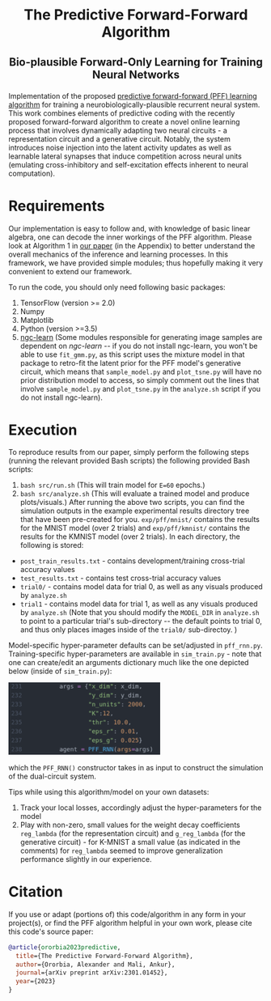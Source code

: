 # <p align="center">The Predictive Forward-Forward Algorithm</p>
## <p align="center">Bio-plausible Forward-Only Learning for Training Neural Networks</p>
Implementation of the proposed <a href="https://arxiv.org/abs/2301.01452">predictive forward-forward (PFF) learning algorithm</a> for training a neurobiologically-plausible recurrent neural system. This work combines elements of predictive coding with the recently proposed forward-forward algorithm to create a novel online learning process that involves dynamically adapting two neural circuits - a representation circuit and a generative circuit. Notably, the system introduces noise injection into the latent activity updates as well as learnable lateral  synapses that induce competition across neural units (emulating cross-inhibitory and self-excitation
effects inherent to neural computation).

# Requirements
Our implementation is easy to follow and, with knowledge of basic linear algebra, one can decode the inner workings of the PFF algorithm. Please look at Algorithm 1 in <a href="https://arxiv.org/abs/2301.01452">our paper</a> (in the Appendix) to better understand the overall mechanics of the inference and learning processes. In this framework, we have provided simple modules; thus hopefully making it very convenient to extend our framework.

To run the code, you should only need following basic packages:
1. TensorFlow (version >= 2.0)
2. Numpy
3. Matplotlib
4. Python (version >=3.5)
5. [ngc-learn](https://github.com/ago109/ngc-learn) (Some modules responsible for generating image samples are dependent on <i>ngc-learn</i> -- if you do not install ngc-learn, you won't be able to use `fit_gmm.py`, as this script uses the mixture model
in that package to retro-fit the latent prior for the PFF model's generative circuit, which means that `sample_model.py`
and `plot_tsne.py` will have no prior distribution model to access, so simply comment out the lines that
involve `sample_model.py` and `plot_tsne.py` in the `analyze.sh` script if you do not install ngc-learn).

# Execution

To reproduce results from our paper, simply perform the following steps (running the relevant provided Bash scripts) the following provided Bash scripts:
1. `bash src/run.sh` (This will train model for `E=60` epochs.)
2. `bash src/analyze.sh` (This will evaluate a trained model and produce plots/visuals.)
After running the above two scripts, you can find the simulation outputs in the example
experimental results directory tree that have been pre-created for you.
`exp/pff/mnist/` contains the results for the MNIST model (over 2 trials) and
`exp/pff/kmnist/` contains the results for the KMNIST model (over 2 trials).
In each directory, the following is stored:
* `post_train_results.txt` - contains development/training cross-trial accuracy values
* `test_results.txt` - contains test cross-trial accuracy values
* `trial0/` - contains model data for trial 0, as well as any visuals produced by `analyze.sh`
* `trial1` - contains model data for trial 1, as well as any visuals produced by `analyze.sh`
(Note that you should modify the `MODEL_DIR` in `analyze.sh` to point to a particular
trial's sub-directory -- the default points to trial 0, and thus only places images
inside of the `trial0/` sub-directoy. )

Model-specific hyper-parameter defaults can be set/adjusted in `pff_rnn.py`.
Training-specific hyper-parameters are available in `sim_train.py` - note that one
can create/edit an arguments dictionary much like the one depicted below (inside of `sim_train.py`):

<img src="fig/pff_config.png" width="300">

which the `PFF_RNN()` constructor takes in as input to construct the simulation of
the dual-circuit system.

Tips while using this algorithm/model on your own datasets:
1. Track your local losses, accordingly adjust the hyper-parameters for the model
2. Play with non-zero, small values for the weight decay coefficients `reg_lambda` (for
   the representation circuit) and `g_reg_lambda` (for the generative circuit) - for
   K-MNIST a small value (as indicated in the comments) for `reg_lambda` seemed to
   improve generalization performance slightly in our experience.

# Citation

If you use or adapt (portions of) this code/algorithm in any form in your project(s), or
find the PFF algorithm helpful in your own work, please cite this code's source paper:

```bibtex
@article{ororbia2023predictive,
  title={The Predictive Forward-Forward Algorithm},
  author={Ororbia, Alexander and Mali, Ankur},
  journal={arXiv preprint arXiv:2301.01452},
  year={2023}
}
```
